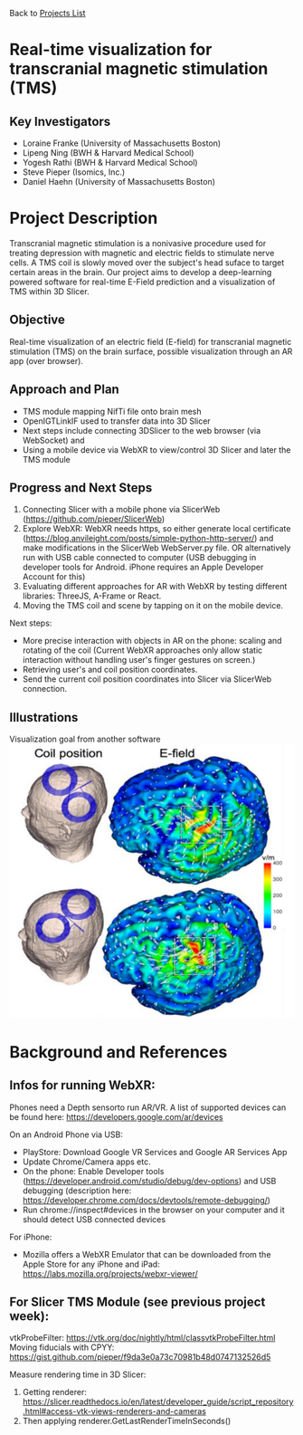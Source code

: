 Back to [Projects List](../../README.md#ProjectsList)

# Real-time visualization for transcranial magnetic stimulation (TMS)

## Key Investigators

- Loraine Franke (University of Massachusetts Boston)
- Lipeng Ning (BWH & Harvard Medical School)
- Yogesh Rathi (BWH & Harvard Medical School)
- Steve Pieper (Isomics, Inc.)
- Daniel Haehn (University of Massachusetts Boston)

# Project Description

Transcranial magnetic stimulation is a nonivasive procedure used for treating depression with magnetic and electric fields to stimulate nerve cells. 
A TMS coil is slowly moved over the subject's head suface to target certain areas in the brain. 
Our project aims to develop a deep-learning powered software for real-time E-Field prediction and a visualization of TMS within 3D Slicer.

## Objective

Real-time visualization of an electric field (E-field) for transcranial magnetic stimulation (TMS) on the brain surface, possible visualization through an AR app (over browser).

## Approach and Plan
- TMS module mapping NifTi file onto brain mesh
- OpenIGTLinkIF used to transfer data into 3D Slicer
- Next steps include connecting 3DSlicer to the web browser (via WebSocket) and
- Using a mobile device via WebXR to view/control 3D Slicer and later the TMS module

## Progress and Next Steps

1. Connecting Slicer with a mobile phone via SlicerWeb (https://github.com/pieper/SlicerWeb)
2. Explore WebXR: WebXR needs https, so either generate local certificate (https://blog.anvileight.com/posts/simple-python-http-server/) and make modifications in the SlicerWeb WebServer.py file. OR alternatively run with USB cable connected to computer (USB debugging in developer tools for Android. iPhone requires an Apple Developer Account for this)
3. Evaluating different approaches for AR with WebXR by testing different libraries: ThreeJS, A-Frame or React. 
4. Moving the TMS coil and scene by tapping on it on the mobile device.

Next steps:
- More precise interaction with objects in AR on the phone: scaling and rotating of the coil (Current WebXR approaches only allow static interaction without handling user's finger gestures on screen.)
- Retrieving user's and coil position coordinates.
- Send the current coil position coordinates into Slicer via SlicerWeb connection.

## Illustrations


Visualization goal from another software
![Brain surface and DT](./tmsonbrain.png)


# Background and References

## Infos for running WebXR:

Phones need a Depth sensorto run AR/VR. A list of supported devices can be found here: https://developers.google.com/ar/devices

On an Android Phone via USB: 
- PlayStore: Download Google VR Services and Google AR Services App
- Update Chrome/Camera apps etc.
- On the phone: Enable Developer tools (https://developer.android.com/studio/debug/dev-options) and USB debugging (description here: https://developer.chrome.com/docs/devtools/remote-debugging/)
- Run chrome://inspect#devices in the browser on your computer and it should detect USB connected devices

For iPhone: 
- Mozilla offers a WebXR Emulator that can be downloaded from the Apple Store for any iPhone and iPad: https://labs.mozilla.org/projects/webxr-viewer/

## For Slicer TMS Module (see previous project week):

vtkProbeFilter: https://vtk.org/doc/nightly/html/classvtkProbeFilter.html
Moving fiducials with CPYY: https://gist.github.com/pieper/f9da3e0a73c70981b48d0747132526d5

Measure rendering time in 3D Slicer:
1. Getting renderer: https://slicer.readthedocs.io/en/latest/developer_guide/script_repository.html#access-vtk-views-renderers-and-cameras
2. Then applying renderer.GetLastRenderTimeInSeconds()
